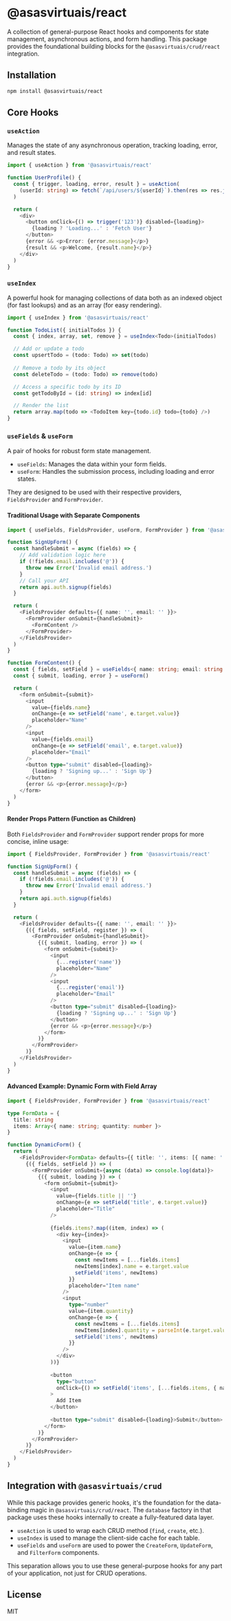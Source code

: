 # @asasvirtuais/react

A collection of general-purpose React hooks and components for state management, asynchronous actions, and form handling. This package provides the foundational building blocks for the `@asasvirtuais/crud/react` integration.

## Installation

```bash
npm install @asasvirtuais/react
```

## Core Hooks

### `useAction`

Manages the state of any asynchronous operation, tracking loading, error, and result states.

```typescript
import { useAction } from '@asasvirtuais/react'

function UserProfile() {
  const { trigger, loading, error, result } = useAction(
    (userId: string) => fetch(`/api/users/${userId}`).then(res => res.json())
  )

  return (
    <div>
      <button onClick={() => trigger('123')} disabled={loading}>
        {loading ? 'Loading...' : 'Fetch User'}
      </button>
      {error && <p>Error: {error.message}</p>}
      {result && <p>Welcome, {result.name}</p>}
    </div>
  )
}
```

### `useIndex`

A powerful hook for managing collections of data both as an indexed object (for fast lookups) and as an array (for easy rendering).

```typescript
import { useIndex } from '@asasvirtuais/react'

function TodoList({ initialTodos }) {
  const { index, array, set, remove } = useIndex<Todo>(initialTodos)

  // Add or update a todo
  const upsertTodo = (todo: Todo) => set(todo)
  
  // Remove a todo by its object
  const deleteTodo = (todo: Todo) => remove(todo)

  // Access a specific todo by its ID
  const getTodoById = (id: string) => index[id]

  // Render the list
  return array.map(todo => <TodoItem key={todo.id} todo={todo} />)
}
```

### `useFields` & `useForm`

A pair of hooks for robust form state management.

-   `useFields`: Manages the data within your form fields.
-   `useForm`: Handles the submission process, including loading and error states.

They are designed to be used with their respective providers, `FieldsProvider` and `FormProvider`.

#### Traditional Usage with Separate Components

```typescript
import { useFields, FieldsProvider, useForm, FormProvider } from '@asasvirtuais/react'

function SignUpForm() {
  const handleSubmit = async (fields) => {
    // Add validation logic here
    if (!fields.email.includes('@')) {
      throw new Error('Invalid email address.')
    }
    // Call your API
    return api.auth.signup(fields)
  }

  return (
    <FieldsProvider defaults={{ name: '', email: '' }}>
      <FormProvider onSubmit={handleSubmit}>
        <FormContent />
      </FormProvider>
    </FieldsProvider>
  )
}

function FormContent() {
  const { fields, setField } = useFields<{ name: string; email: string }>()
  const { submit, loading, error } = useForm()

  return (
    <form onSubmit={submit}>
      <input 
        value={fields.name}
        onChange={e => setField('name', e.target.value)}
        placeholder="Name"
      />
      <input 
        value={fields.email}
        onChange={e => setField('email', e.target.value)}
        placeholder="Email"
      />
      <button type="submit" disabled={loading}>
        {loading ? 'Signing up...' : 'Sign Up'}
      </button>
      {error && <p>{error.message}</p>}
    </form>
  )
}
```

#### Render Props Pattern (Function as Children)

Both `FieldsProvider` and `FormProvider` support render props for more concise, inline usage:

```typescript
import { FieldsProvider, FormProvider } from '@asasvirtuais/react'

function SignUpForm() {
  const handleSubmit = async (fields) => {
    if (!fields.email.includes('@')) {
      throw new Error('Invalid email address.')
    }
    return api.auth.signup(fields)
  }

  return (
    <FieldsProvider defaults={{ name: '', email: '' }}>
      {({ fields, setField, register }) => (
        <FormProvider onSubmit={handleSubmit}>
          {({ submit, loading, error }) => (
            <form onSubmit={submit}>
              <input 
                {...register('name')}
                placeholder="Name"
              />
              <input 
                {...register('email')}
                placeholder="Email"
              />
              <button type="submit" disabled={loading}>
                {loading ? 'Signing up...' : 'Sign Up'}
              </button>
              {error && <p>{error.message}</p>}
            </form>
          )}
        </FormProvider>
      )}
    </FieldsProvider>
  )
}
```

#### Advanced Example: Dynamic Form with Field Array

```typescript
import { FieldsProvider, FormProvider } from '@asasvirtuais/react'

type FormData = {
  title: string
  items: Array<{ name: string; quantity: number }>
}

function DynamicForm() {
  return (
    <FieldsProvider<FormData> defaults={{ title: '', items: [{ name: '', quantity: 1 }] }}>
      {({ fields, setField }) => (
        <FormProvider onSubmit={async (data) => console.log(data)}>
          {({ submit, loading }) => (
            <form onSubmit={submit}>
              <input 
                value={fields.title || ''}
                onChange={e => setField('title', e.target.value)}
                placeholder="Title"
              />
              
              {fields.items?.map((item, index) => (
                <div key={index}>
                  <input 
                    value={item.name}
                    onChange={e => {
                      const newItems = [...fields.items]
                      newItems[index].name = e.target.value
                      setField('items', newItems)
                    }}
                    placeholder="Item name"
                  />
                  <input 
                    type="number"
                    value={item.quantity}
                    onChange={e => {
                      const newItems = [...fields.items]
                      newItems[index].quantity = parseInt(e.target.value)
                      setField('items', newItems)
                    }}
                  />
                </div>
              ))}
              
              <button 
                type="button"
                onClick={() => setField('items', [...fields.items, { name: '', quantity: 1 }])}
              >
                Add Item
              </button>
              
              <button type="submit" disabled={loading}>Submit</button>
            </form>
          )}
        </FormProvider>
      )}
    </FieldsProvider>
  )
}
```

## Integration with `@asasvirtuais/crud`

While this package provides generic hooks, it's the foundation for the data-binding magic in `@asasvirtuais/crud/react`. The `database` factory in that package uses these hooks internally to create a fully-featured data layer.

-   `useAction` is used to wrap each CRUD method (`find`, `create`, etc.).
-   `useIndex` is used to manage the client-side cache for each table.
-   `useFields` and `useForm` are used to power the `CreateForm`, `UpdateForm`, and `FilterForm` components.

This separation allows you to use these general-purpose hooks for any part of your application, not just for CRUD operations.

## License

MIT